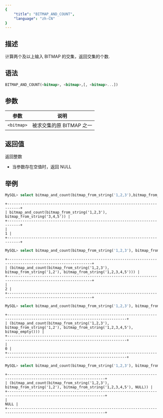 ```yaml
---
{
    "title": "BITMAP_AND_COUNT",
    "language": "zh-CN"
}
---
```


<!-- 
Licensed to the Apache Software Foundation (ASF) under one
or more contributor license agreements.  See the NOTICE file
distributed with this work for additional information
regarding copyright ownership.  The ASF licenses this file
to you under the Apache License, Version 2.0 (the
"License"); you may not use this file except in compliance
with the License.  You may obtain a copy of the License at

  http://www.apache.org/licenses/LICENSE-2.0

Unless required by applicable law or agreed to in writing,
software distributed under the License is distributed on an
"AS IS" BASIS, WITHOUT WARRANTIES OR CONDITIONS OF ANY
KIND, either express or implied.  See the License for the
specific language governing permissions and limitations
under the License.
-->

## 描述

计算两个及以上输入 BITMAP 的交集，返回交集的个数.

## 语法

```sql
BITMAP_AND_COUNT(<bitmap>, <bitmap>,[, <bitmap>...])
```

## 参数

| 参数         | 说明               |
|------------|------------------|
| `<bitmap>` | 被求交集的原 BITMAP 之一 |

## 返回值

返回整数
- 当参数存在空值时，返回 NULL

## 举例

```sql
MySQL> select bitmap_and_count(bitmap_from_string('1,2,3'),bitmap_from_string('3,4,5'));
```

```text
+----------------------------------------------------------------------------+
| bitmap_and_count(bitmap_from_string('1,2,3'), bitmap_from_string('3,4,5')) |
+----------------------------------------------------------------------------+
|                                                                          1 |
+----------------------------------------------------------------------------+
```

```sql
MySQL> select bitmap_and_count(bitmap_from_string('1,2,3'), bitmap_from_string('1,2'), bitmap_from_string('1,2,3,4,5'));
```

```text
+-------------------------------------------------------------------------------------------------------------+
| (bitmap_and_count(bitmap_from_string('1,2,3'), bitmap_from_string('1,2'), bitmap_from_string('1,2,3,4,5'))) |
+-------------------------------------------------------------------------------------------------------------+
|                                                                                                           2 |
+-------------------------------------------------------------------------------------------------------------+
```

```sql
MySQL> select bitmap_and_count(bitmap_from_string('1,2,3'), bitmap_from_string('1,2'), bitmap_from_string('1,2,3,4,5'),bitmap_empty());
```

```text
+-----------------------------------------------------------------------------------------------------------------------------+
| (bitmap_and_count(bitmap_from_string('1,2,3'), bitmap_from_string('1,2'), bitmap_from_string('1,2,3,4,5'), bitmap_empty())) |
+-----------------------------------------------------------------------------------------------------------------------------+
|                                                                                                                           0 |
+-----------------------------------------------------------------------------------------------------------------------------+
```

```sql
MySQL> select bitmap_and_count(bitmap_from_string('1,2,3'), bitmap_from_string('1,2'), bitmap_from_string('1,2,3,4,5'), NULL);
```

```text
+-------------------------------------------------------------------------------------------------------------------+
| (bitmap_and_count(bitmap_from_string('1,2,3'), bitmap_from_string('1,2'), bitmap_from_string('1,2,3,4,5'), NULL)) |
+-------------------------------------------------------------------------------------------------------------------+
|                                                                                                              NULL |
+-------------------------------------------------------------------------------------------------------------------+
```

